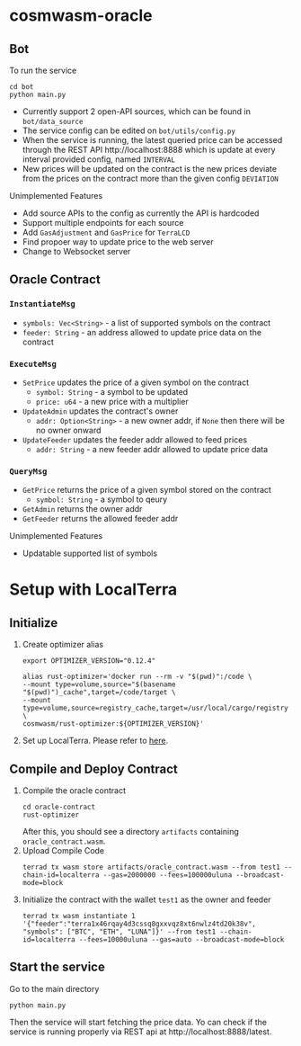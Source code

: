 # cosmwasm-oracle

## Bot
To run the service
```
cd bot
python main.py
```

- Currently support 2 open-API sources, which can be found in `bot/data_source`
- The service config can be edited on `bot/utils/config.py`
- When the service is running, the latest queried price can be accessed through the REST API http://localhost:8888 which is update at every interval provided config, named `INTERVAL`
- New prices will be updated on the contract is the new prices deviate from the prices on the contract more than the given config `DEVIATION` 

Unimplemented Features
- Add source APIs to the config as currently the API is hardcoded
- Support multiple endpoints for each source
- Add `GasAdjustment` and `GasPrice` for `TerraLCD`
- Find propoer way to update price to the web server
- Change to Websocket server

## Oracle Contract
### `InstantiateMsg`
- `symbols: Vec<String>` - a list of supported symbols on the contract
- `feeder: String` - an address allowed to update price data on the contract
### `ExecuteMsg`
- `SetPrice` updates the price of a given symbol on the contract
    - `symbol: String` - a symbol to be updated
    - `price: u64` - a new price with a multiplier
- `UpdateAdmin` updates the contract's owner
    - `addr: Option<String>` - a new owner addr, if `None` then there will be no owner onward
- `UpdateFeeder` updates the feeder addr allowed to feed prices
    - `addr: String` - a new feeder addr allowed to update price data
### `QueryMsg`
- `GetPrice` returns the price of a given symbol stored on the contract
    - `symbol: String` - a symbol to qeury
- `GetAdmin` returns the owner addr
- `GetFeeder` returns the allowed feeder addr


Unimplemented Features
- Updatable supported list of symbols

# Setup with LocalTerra

## Initialize

1. Create optimizer alias
    ```
    export OPTIMIZER_VERSION="0.12.4"

    alias rust-optimizer='docker run --rm -v "$(pwd)":/code \
    --mount type=volume,source="$(basename "$(pwd)")_cache",target=/code/target \
    --mount type=volume,source=registry_cache,target=/usr/local/cargo/registry \
    cosmwasm/rust-optimizer:${OPTIMIZER_VERSION}'
    ```
2. Set up LocalTerra. Please refer to [here](https://github.com/terra-money/LocalTerra).

## Compile and Deploy Contract

1. Compile the oracle contract
    ```
    cd oracle-contract
    rust-optimizer
    ```
    After this, you should see a directory `artifacts` containing `oracle_contract.wasm`.
2. Upload Compile Code
    ```
    terrad tx wasm store artifacts/oracle_contract.wasm --from test1 --chain-id=localterra --gas=2000000 --fees=100000uluna --broadcast-mode=block
    ```
3. Initialize the contract with the wallet `test1` as the owner and feeder
    ```
    terrad tx wasm instantiate 1 '{"feeder":"terra1x46rqay4d3cssq8gxxvqz8xt6nwlz4td20k38v", "symbols": ["BTC", "ETH", "LUNA"]}' --from test1 --chain-id=localterra --fees=10000uluna --gas=auto --broadcast-mode=block
    ```
## Start the service
Go to the main directory
```
python main.py
```
Then the service will start fetching the price data. Yo can check if the service is running properly via REST api at http://localhost:8888/latest.
